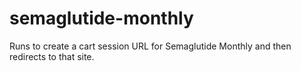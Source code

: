 # semaglutide-monthly
Runs to create a cart session URL for Semaglutide Monthly and then redirects to that site.
